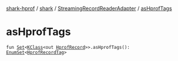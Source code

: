 [shark-hprof](../../index.md) / [shark](../index.md) / [StreamingRecordReaderAdapter](index.md) / [asHprofTags](./as-hprof-tags.md)

# asHprofTags

`fun `[`Set`](https://kotlinlang.org/api/latest/jvm/stdlib/kotlin.collections/-set/index.html)`<`[`KClass`](https://kotlinlang.org/api/latest/jvm/stdlib/kotlin.reflect/-k-class/index.html)`<out `[`HprofRecord`](../-hprof-record/index.md)`>>.asHprofTags(): `[`EnumSet`](https://docs.oracle.com/javase/6/docs/api/java/util/EnumSet.html)`<`[`HprofRecordTag`](../-hprof-record-tag/index.md)`>`